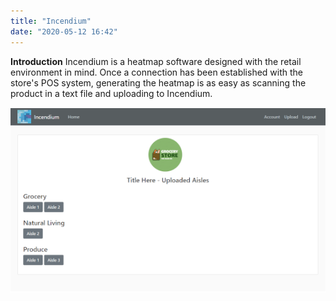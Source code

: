 ```yaml
---
title: "Incendium"
date: "2020-05-12 16:42"
---
```


**Introduction**
Incendium is a heatmap software designed with the retail environment in mind. Once a connection has been established with the store's POS 
system, generating the heatmap is as easy as scanning the product in a text file and uploading to Incendium.

<img src="/assets/Incendium1.png" class="fit image"> 
